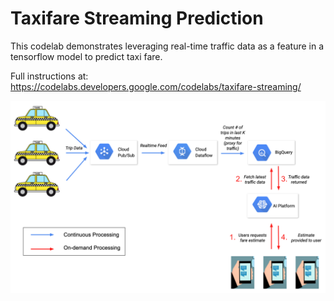 # Taxifare Streaming Prediction

This codelab demonstrates leveraging real-time traffic data as a feature in a tensorflow model to predict taxi fare.

Full instructions at: https://codelabs.developers.google.com/codelabs/taxifare-streaming/

<img src="assets/architecture.png" >
